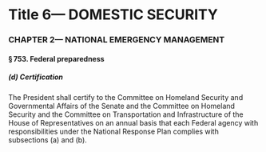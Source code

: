 
# Title 6— DOMESTIC SECURITY
### CHAPTER 2— NATIONAL EMERGENCY MANAGEMENT
#### § 753. Federal preparedness
##### (d) Certification

The President shall certify to the Committee on Homeland Security and Governmental Affairs of the Senate and the Committee on Homeland Security and the Committee on Transportation and Infrastructure of the House of Representatives on an annual basis that each Federal agency with responsibilities under the National Response Plan complies with subsections (a) and (b).
